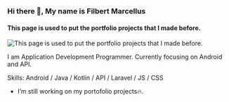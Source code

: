 ### Hi there 👋, My name is Filbert Marcellus
#### This page is used to put the portfolio projects that I made before.
![This page is used to put the portfolio projects that I made before.](https://drive.google.com/uc?id=1wrM0pnRt9ekLYGTzIzxWWDJ-VYBC_t5F|width=100)

I am Application Development Programmer. Currently focusing on Android and API.

Skills: Android / Java / Kotlin / API / Laravel / JS / CSS

- I’m still working on my portofolio projects🔥. 
